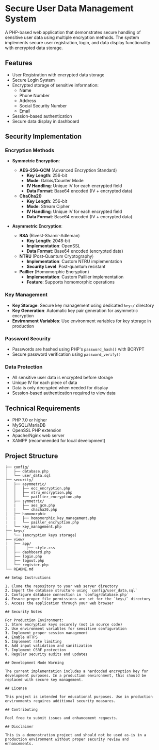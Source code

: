 # Secure User Data Management System

A PHP-based web application that demonstrates secure handling of sensitive user data using multiple encryption methods. The system implements secure user registration, login, and data display functionality with encrypted data storage.

## Features

- User Registration with encrypted data storage
- Secure Login System
- Encrypted storage of sensitive information:
  - Name
  - Phone Number
  - Address
  - Social Security Number
  - Email
- Session-based authentication
- Secure data display in dashboard

## Security Implementation

### Encryption Methods
- **Symmetric Encryption**:
  - **AES-256-GCM** (Advanced Encryption Standard)
    - **Key Length**: 256-bit
    - **Mode**: Galois/Counter Mode
    - **IV Handling**: Unique IV for each encrypted field
    - **Data Format**: Base64 encoded (IV + encrypted data)
  - **ChaCha20**
    - **Key Length**: 256-bit
    - **Mode**: Stream Cipher
    - **IV Handling**: Unique IV for each encrypted field
    - **Data Format**: Base64 encoded (IV + encrypted data)

- **Asymmetric Encryption**:
  - **RSA** (Rivest-Shamir-Adleman)
    - **Key Length**: 2048-bit
    - **Implementation**: OpenSSL
    - **Data Format**: Base64 encoded (encrypted data)
  - **NTRU** (Post-Quantum Cryptography)
    - **Implementation**: Custom NTRU implementation
    - **Security Level**: Post-quantum resistant
  - **Paillier** (Homomorphic Encryption)
    - **Implementation**: Custom Paillier implementation
    - **Feature**: Supports homomorphic operations

### Key Management
- **Key Storage**: Secure key management using dedicated `keys/` directory
- **Key Generation**: Automatic key pair generation for asymmetric encryption
- **Environment Variables**: Use environment variables for key storage in production

### Password Security
- Passwords are hashed using PHP's `password_hash()` with BCRYPT
- Secure password verification using `password_verify()`

### Data Protection
- All sensitive user data is encrypted before storage
- Unique IV for each piece of data
- Data is only decrypted when needed for display
- Session-based authentication required to view data

## Technical Requirements

- PHP 7.0 or higher
- MySQL/MariaDB
- OpenSSL PHP extension
- Apache/Nginx web server
- XAMPP (recommended for local development)

## Project Structure

```
├── config/
│   ├── database.php
│   └── user_data.sql
├── security/
│   ├── asymmetric/
│   │   ├── ecc_encryption.php
│   │   ├── ntru_encryption.php
│   │   └── paillier_encryption.php
│   ├── symmetric/
│   |   ├── aes_gcm.php
│   |   └── chacha20.php
|   ├── homomorphic
|   |   ├── homomorphic_key_management.php
|   |   └── pailler_encryption.php
|   └── key_management.php
├── keys/
│   └── (encryption keys storage)
├── view/
|   ├── app/
|   |     ├── style.css
│   ├── dashboard.php
│   ├── login.php
│   ├── logout.php
│   └── register.php
└── README.md

## Setup Instructions

1. Clone the repository to your web server directory
2. Import the database structure using `config/user_data.sql`
3. Configure database connection in `config/database.php`
4. Ensure proper file permissions are set for the `keys/` directory
5. Access the application through your web browser

## Security Notes

For Production Environment:
1. Store encryption keys securely (not in source code)
2. Use environment variables for sensitive configuration
3. Implement proper session management
4. Enable HTTPS
5. Implement rate limiting
6. Add input validation and sanitization
7. Implement CSRF protection
8. Regular security audits and updates

## Development Mode Warning

The current implementation includes a hardcoded encryption key for development purposes. In a production environment, this should be replaced with secure key management.

## License

This project is intended for educational purposes. Use in production environments requires additional security measures.

## Contributing

Feel free to submit issues and enhancement requests.

## Disclaimer

This is a demonstration project and should not be used as-is in a production environment without proper security review and enhancements.
